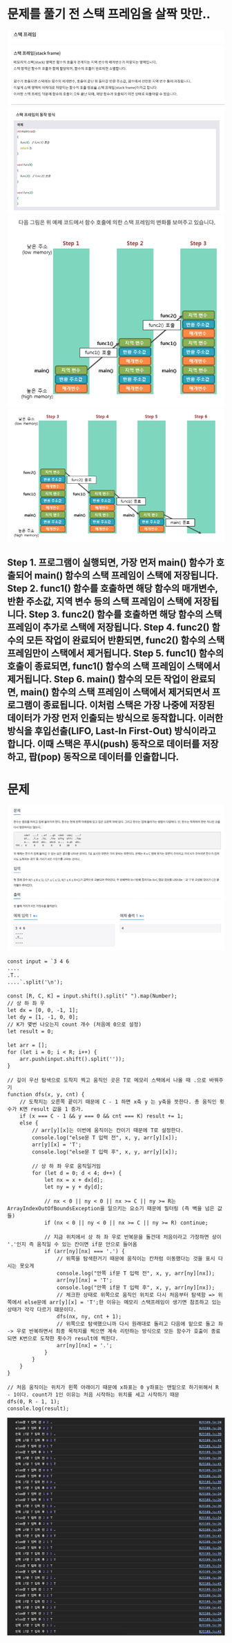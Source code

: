 # 문제를 풀기 전 스택 프레임을 살짝 맛만..

![Alt text](images/image.png)
![Alt text](images/image-1.png)
![Alt text](images/image-2.png)
![Alt text](images/image-3.png)

Step 1. 프로그램이 실행되면, 가장 먼저 main() 함수가 호출되어 main() 함수의 스택 프레임이 스택에 저장됩니다.
Step 2. func1() 함수를 호출하면 해당 함수의 매개변수, 반환 주소값, 지역 변수 등의 스택 프레임이 스택에 저장됩니다.
Step 3. func2() 함수를 호출하면 해당 함수의 스택 프레임이 추가로 스택에 저장됩니다.
Step 4. func2() 함수의 모든 작업이 완료되어 반환되면, func2() 함수의 스택 프레임만이 스택에서 제거됩니다.
Step 5. func1() 함수의 호출이 종료되면, func1() 함수의 스택 프레임이 스택에서 제거됩니다.
Step 6. main() 함수의 모든 작업이 완료되면, main() 함수의 스택 프레임이 스택에서 제거되면서 프로그램이 종료됩니다.
이처럼 스택은 가장 나중에 저장된 데이터가 가장 먼저 인출되는 방식으로 동작합니다.
이러한 방식을 후입선출(LIFO, Last-In First-Out) 방식이라고 합니다.
이때 스택은 푸시(push) 동작으로 데이터를 저장하고, 팝(pop) 동작으로 데이터를 인출합니다.
---
# 문제

![Alt text](images/image-4.png)

```
const input = `3 4 6
....
.T..
....`.split('\n');

const [R, C, K] = input.shift().split(" ").map(Number);
// 상 하 좌 우
let dx = [0, 0, -1, 1];
let dy = [1, -1, 0, 0];
// K가 몇번 나오는지 count 개수 (처음에 0으로 설정)
let result = 0;

let arr = [];
for (let i = 0; i < R; i++) {
    arr.push(input.shift().split(''));
}

// 깊이 우선 탐색으로 도착지 찍고 움직인 곳은 T로 메모리 스택에서 나올 때 .으로 바꿔주기
function dfs(x, y, cnt) {
    // 도착지는 오른쪽 끝이기 때문에 C - 1 하면 x축 y 는 y축을 뜻한다. 총 움직인 횟수가 K면 result 값을 1 증가.
    if (x === C - 1 && y === 0 && cnt === K) result += 1;
    else {
        // arr[y][x]는 이번에 움직이는 칸이기 때문에 T로 설정한다.
        console.log("else문 T 입력 전", x, y, arr[y][x]);
        arr[y][x] = 'T';
        console.log("else문 T 입력 후", x, y, arr[y][x]);

        // 상 하 좌 우로 움직일거임
        for (let d = 0; d < 4; d++) {
            let nx = x + dx[d];
            let ny = y + dy[d];

            // nx < 0 || ny < 0 || nx >= C || ny >= R는 ArrayIndexOutOfBoundsException을 일으키는 요소기 때문에 필터링 (즉 벽을 넘은 값들)
            if (nx < 0 || ny < 0 || nx >= C || ny >= R) continue;

            // 지금 위치에서 상 하 좌 우로 반복문을 돌건데 처음이라고 가정하면 상이 '.'인지 즉 움직일 수 있는 칸이면 if문 안으로 들어옴
            if (arr[ny][nx] === '.') {
                // 위쪽을 탐색한거기 때문에 움직이는 칸처럼 이동했다는 것을 표시 다시는 못오게
                console.log("안쪽 if문 T 입력 전", x, y, arr[ny][nx]);
                arr[ny][nx] = 'T';
                console.log("안쪽 if문 T 입력 후", x, y, arr[ny][nx]);
                // 체크한 상태로 위쪽으로 움직인 위치로 다시 처음부터 탐색함 => 위쪽에서 else문에 arr[y][x] = 'T';한 이유는 메모리 스택프레임이 생기면 참조하고 있는 상태가 각각 다르기 떄문이다.
                dfs(nx, ny, cnt + 1);
                // 위쪽으로 탐색했으니까 다시 원래대로 돌리고 다음에 밑으로 돌고 좌 -> 우로 반복하면서 최종 목적지를 찍으면 계속 리턴하는 방식으로 모든 함수가 호출이 종료되면 K번으로 도착한 횟수가 result에 찍힌다.
                arr[ny][nx] = '.';
            }
        }
    }
}

// 처음 움직이는 위치가 왼쪽 아래이기 때문에 x좌표는 0 y좌표는 맨밑으로 하기위해서 R - 1이다. count가 1인 이유는 처음 시작하는 위치를 세고 시작하기 때문
dfs(0, R - 1, 1);
console.log(result);
```
![Alt text](images/image-5.png)